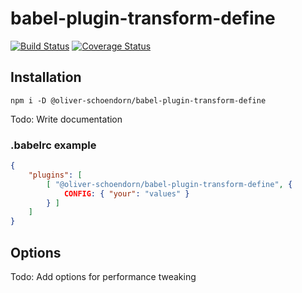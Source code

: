 # babel-plugin-transform-define
[![Build Status](https://travis-ci.com/oliver-schoendorn/babel-plugin-transform-define.svg?branch=master)](https://travis-ci.com/oliver-schoendorn/babel-plugin-transform-define)
[![Coverage Status](https://coveralls.io/repos/github/oliver-schoendorn/babel-plugin-transform-define/badge.svg?branch=master)](https://coveralls.io/github/oliver-schoendorn/babel-plugin-transform-define?branch=master)

## Installation
`npm i -D @oliver-schoendorn/babel-plugin-transform-define`

Todo: Write documentation

### .babelrc example

```json
{
    "plugins": [
        [ "@oliver-schoendorn/babel-plugin-transform-define", {
            CONFIG: { "your": "values" } 
        } ]
    ]
}
```

## Options

Todo: Add options for performance tweaking